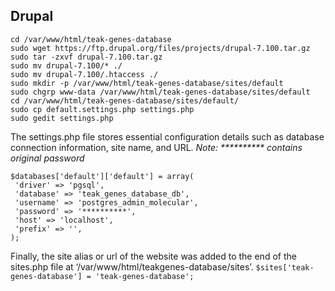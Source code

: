 ## Drupal ##
```
cd /var/www/html/teak-genes-database
sudo wget https://ftp.drupal.org/files/projects/drupal-7.100.tar.gz
sudo tar -zxvf drupal-7.100.tar.gz
sudo mv drupal-7.100/* ./
sudo mv drupal-7.100/.htaccess ./
sudo mkdir -p /var/www/html/teak-genes-database/sites/default
sudo chgrp www-data /var/www/html/teak-genes-database/sites/default
cd /var/www/html/teak-genes-database/sites/default/
sudo cp default.settings.php settings.php
sudo gedit settings.php
```

The settings.php file stores essential configuration details such as database connection information, site name,
and URL.
*Note: ********** contains original password*
```
$databases['default']['default'] = array(
 'driver' => 'pgsql',
 'database' => 'teak_genes_database_db',
 'username' => 'postgres_admin_molecular',
 'password' => '**********',
 'host' => 'localhost',
 'prefix' => '',
);
```
Finally, the site alias or url of the website was added to the end of the sites.php file at ‘/var/www/html/teakgenes-database/sites’.
`$sites['teak-genes-database'] = 'teak-genes-database';`
